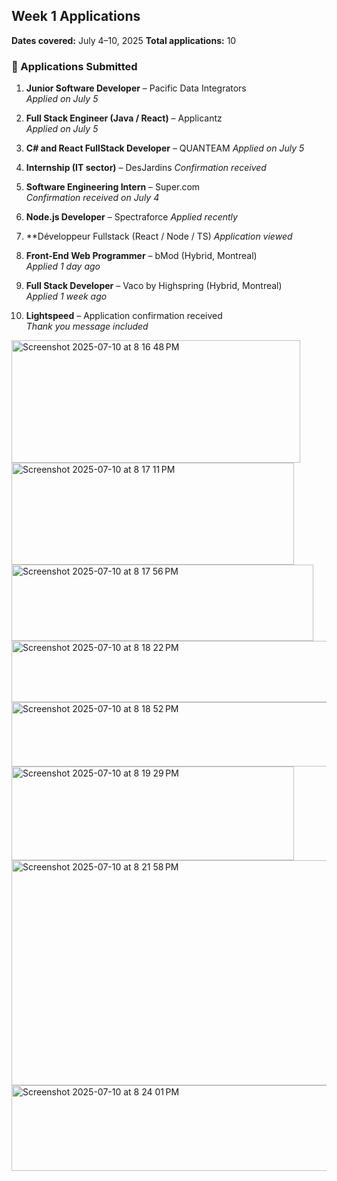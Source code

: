 ## Week 1 Applications
**Dates covered:** July 4–10, 2025
**Total applications:** 10

### 📩 Applications Submitted

1. **Junior Software Developer** – Pacific Data Integrators   
   _Applied on July 5_

2. **Full Stack Engineer (Java / React)** – Applicantz  
   _Applied on July 5_

3. **C# and React FullStack Developer** – QUANTEAM 
   _Applied on July 5_

4. **Internship (IT sector)** – DesJardins 
   _Confirmation received_

5. **Software Engineering Intern** – Super.com  
   _Confirmation received on July 4_

6. **Node.js Developer** – Spectraforce 
   _Applied recently_

7. **Développeur Fullstack (React / Node / TS) 
   _Application viewed_

8. **Front-End Web Programmer** – bMod (Hybrid, Montreal)  
   _Applied 1 day ago_

9. **Full Stack Developer** – Vaco by Highspring (Hybrid, Montreal)  
   _Applied 1 week ago_

10. **Lightspeed** – Application confirmation received  
   _Thank you message included_


<img width="462" height="196" alt="Screenshot 2025-07-10 at 8 16 48 PM" src="https://github.com/user-attachments/assets/e6dbf355-9459-463a-9dc4-8a93458e5713" />
<img width="452" height="163" alt="Screenshot 2025-07-10 at 8 17 11 PM" src="https://github.com/user-attachments/assets/c738a20a-91b6-4437-8dfd-ad5ce9e68ac0" />
<img width="483" height="122" alt="Screenshot 2025-07-10 at 8 17 56 PM" src="https://github.com/user-attachments/assets/2f199031-8a58-461b-ac3b-8d931a75ad37" />
<img width="533" height="98" alt="Screenshot 2025-07-10 at 8 18 22 PM" src="https://github.com/user-attachments/assets/8da60715-f9c6-4652-9257-6bd2f00e2679" />
<img width="520" height="103" alt="Screenshot 2025-07-10 at 8 18 52 PM" src="https://github.com/user-attachments/assets/ae2c332e-190d-46b4-bcaa-d933dfd38b75" />
<img width="452" height="150" alt="Screenshot 2025-07-10 at 8 19 29 PM" src="https://github.com/user-attachments/assets/534fb2ac-1ac5-48bc-9433-6878fe7273e1" />
<img width="527" height="360" alt="Screenshot 2025-07-10 at 8 21 58 PM" src="https://github.com/user-attachments/assets/684a8697-9d31-4a1d-889c-33dd57af848b" />
<img width="526" height="137" alt="Screenshot 2025-07-10 at 8 24 01 PM" src="https://github.com/user-attachments/assets/9a5acef7-d337-44b4-859b-c4a771f73bc7" />
